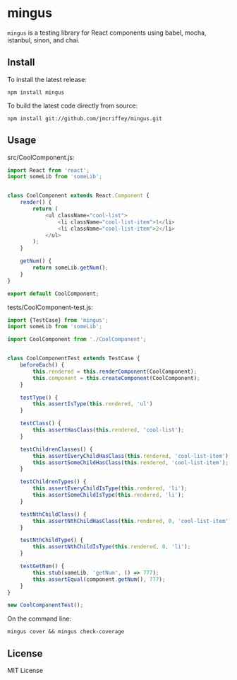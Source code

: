 # mingus

`mingus` is a testing library for React components using babel, mocha, istanbul, sinon, and chai.

## Install

To install the latest release:
```shell
npm install mingus
```

To build the latest code directly from source:
```shell
npm install git://github.com/jmcriffey/mingus.git
```

## Usage

src/CoolComponent.js:
```js
import React from 'react';
import someLib from 'someLib';


class CoolComponent extends React.Component {
    render() {
        return (
            <ul className="cool-list">
                <li className="cool-list-item">1</li>
                <li className="cool-list-item">2</li>
            </ul>
        );
    }

    getNum() {
        return someLib.getNum();
    }
}

export default CoolComponent;
```

tests/CoolComponent-test.js:
```js
import {TestCase} from 'mingus';
import someLib from 'someLib';

import CoolComponent from './CoolComponent';


class CoolComponentTest extends TestCase {
    beforeEach() {
        this.rendered = this.renderComponent(CoolComponent);
        this.component = this.createComponent(CoolComponent);
    }

    testType() {
        this.assertIsType(this.rendered, 'ul')
    }

    testClass() {
        this.assertHasClass(this.rendered, 'cool-list');
    }

    testChildrenClasses() {
        this.assertEveryChildHasClass(this.rendered, 'cool-list-item');
        this.assertSomeChildHasClass(this.rendered, 'cool-list-item');
    }

    testChildrenTypes() {
        this.assertEveryChildIsType(this.rendered, 'li');
        this.assertSomeChildIsType(this.rendered, 'li');
    }

    testNthChildClass() {
        this.assertNthChildHasClass(this.rendered, 0, 'cool-list-item');
    }

    testNthChildType() {
        this.assertNthChildIsType(this.rendered, 0, 'li');
    }

    testGetNum() {
        this.stub(someLib, 'getNum', () => 777);
        this.assertEqual(component.getNum(), 777);
    }
}

new CoolComponentTest();
```

On the command line:
```shell
mingus cover && mingus check-coverage
```

## License

MIT License
